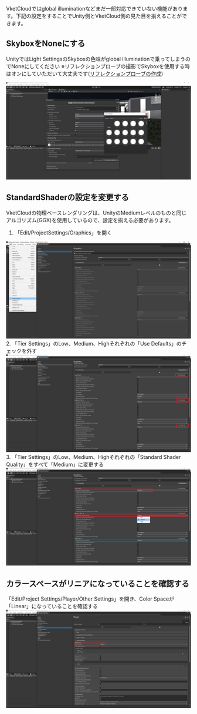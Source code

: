 VketCloudではglobal illuminationなどまだ一部対応できていない機能があります。下記の設定をすることでUnity側とVketCloud側の見た目を揃えることができます。

## SkyboxをNoneにする
UnityではLight SettingsのSkyboxの色味がglobal illuminationで乗ってしまうのでNoneにしてください
※リフレクションプローブの撮影でSkyboxを使用する時はオンにしていただいて大丈夫です([リフレクションプローブの作成](./he_ReflectionProbe.md))

<img src="he_image/スクリーンショット 2022-05-13 135911.png">

## StandardShaderの設定を変更する
VketCloudの物理ベースレンダリングは、UnityのMediumレベルのものと同じアルゴリズム(GGX)を使用しているので、設定を揃える必要があります。

1. 「Edit/ProjectSettings/Graphics」を開く
<img src="he_image/スクリーンショット 2022-05-13 141258.png">
2.  「Tier Settings」のLow、Medium、Highそれぞれの「Use Defaults」のチェックを外す
<img src="he_image/スクリーンショット 2022-05-13 141452.png">
3. 「Tier Settings」のLow、Medium、Highそれぞれの「Standard Shader Quality」をすべて「Medium」に変更する
<img src="he_image/スクリーンショット 2022-05-13 141630.png">

## カラースペースがリニアになっていることを確認する
「Edit/Project Settings/Player/Other Settings」を開き、Color Spaceが「Linear」になっていることを確認する
<img src="he_image/スクリーンショット 2022-05-13 143143.png">